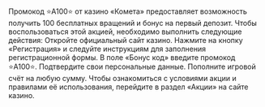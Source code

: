 Промокод ⭐️A100⭐️ от казино «Комета» предоставляет возможность получить 100 бесплатных вращений и бонус на первый депозит. Чтобы воспользоваться этой акцией, необходимо выполнить следующие действия:
Откройте официальный сайт казино.
Нажмите на кнопку «Регистрация» и следуйте инструкциям для заполнения регистрационной формы.
В поле «Бонус код» введите промокод ⭐️A100⭐️.
Подтвердите свои персональные данные.
Пополните игровой счёт на любую сумму.
Чтобы ознакомиться с условиями акции и правилами её использования, перейдите в раздел «Акции» на сайте казино.
